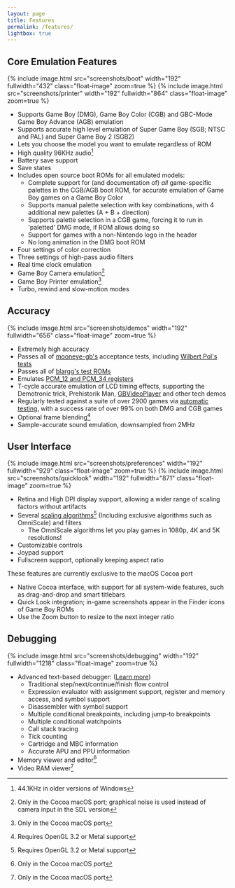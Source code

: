 ```yaml
---
layout: page
title: Features
permalink: /features/
lightbox: true
---
```


## Core Emulation Features

{% include image.html src="screenshots/boot" width="192" fullwidth="432" class="float-image" zoom=true %}
{% include image.html src="screenshots/printer" width="192" fullwidth="864" class="float-image" zoom=true %}

 * Supports Game Boy (DMG), Game Boy Color (CGB) and GBC-Mode Game Boy Advance (AGB) emulation
 * Supports accurate high level emulation of Super Game Boy (SGB; NTSC and PAL) and Super Game Boy 2 (SGB2)
 * Lets you choose the model you want to emulate regardless of ROM
 * High quality 96KHz audio[^1]
 * Battery save support
 * Save states
 * Includes open source boot ROMs for all emulated models:
   * Complete support for (and documentation of) *all* game-specific palettes in the CGB/AGB boot ROM, for accurate emulation of Game Boy games on a Game Boy Color
   * Supports manual palette selection with key combinations, with 4 additional new palettes (A + B + direction)
   * Supports palette selection in a CGB game, forcing it to run in 'paletted' DMG mode, if ROM allows doing so
   * Support for games with a non-Nintendo logo in the header
   * No long animation in the DMG boot ROM
 * Four settings of color correction
 * Three settings of high-pass audio filters
 * Real time clock emulation
 * Game Boy Camera emulation[^2]
 * Game Boy Printer emulation[^3]
 * Turbo, rewind and slow-motion modes
 
## <a name="accuracy">Accuracy</a>

{% include image.html src="screenshots/demos" width="192" fullwidth="656" class="float-image" zoom=true %}


 * Extremely high accuracy
 * Passes all of [mooneye-gb's](https://github.com/Gekkio/mooneye-gb) acceptance tests, including [Wilbert Pol's tests](https://github.com/wilbertpol/mooneye-gb/tree/master/tests/acceptance)
 * Passes all of [blargg's test ROMs](http://gbdev.gg8.se/wiki/articles/Test_ROMs#Blargg.27s_tests)
 * Emulates [PCM_12 and PCM_34 registers](https://github.com/LIJI32/GBVisualizer)
 * T-cycle accurate emulation of LCD timing effects, supporting the Demotronic trick, Prehistorik Man, [GBVideoPlayer](https://github.com/LIJI32/GBVideoPlayer) and other tech demos
 * Regularly tested against a suite of over 2900 games via [automatic testing](/automation/), with a success rate of over 99% on both DMG and CGB games
 * Optional frame blending[^4]
 * Sample-accurate sound emulation, downsampled from 2MHz
 
  
## User Interface

{% include image.html src="screenshots/preferences" width="192" fullwidth="929" class="float-image" zoom=true %}
{% include image.html src="screenshots/quicklook" width="192" fullwidth="871" class="float-image" zoom=true %}

 * Retina and High DPI display support, allowing a wider range of scaling factors without artifacts
 * Several [scaling algorithms](/scaling/)[^4] (Including exclusive algorithms such as OmniScale) and filters
   * The OmniScale algorithms let you play games in 1080p, 4K and 5K resolutions!
 * Customizable controls
 * Joypad support
 * Fullscreen support, optionally keeping aspect ratio

These features are currently exclusive to the macOS Cocoa port

 * Native Cocoa interface, with support for all system-wide features, such as drag-and-drop and smart titlebars
 * Quick Look integration; in-game screenshots appear in the Finder icons of Game Boy ROMs
 * Use the Zoom button to resize to the next integer ratio
 
## <a name="debugging">Debugging</a>
 
{% include image.html src="screenshots/debugging" width="192" fullwidth="1218" class="float-image" zoom=true %}

 * Advanced text-based debugger: ([Learn more](/debugger/))
    * Traditional step/next/continue/finish flow control
    * Expression evaluator with assignment support, register and memory access, and symbol support
    * Disassembler with symbol support
    * Multiple conditional breakpoints, including jump-to breakpoints
    * Multiple conditional watchpoints
    * Call stack tracing
    * Tick counting
    * Cartridge and MBC information
    * Accurate APU and PPU information
 * Memory viewer and editor[^3]
 * Video RAM viewer[^3]
 
 [^1]: 44.1KHz in older versions of Windows
 [^2]: Only in the Cocoa macOS port; graphical noise is used instead of camera input in the SDL version
 [^3]: Only in the Cocoa macOS port
 [^4]: Requires OpenGL 3.2 or Metal support
